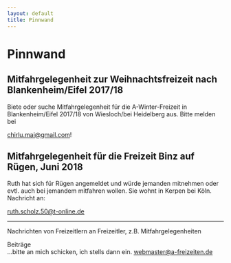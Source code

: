 ```yaml
---
layout: default
title: Pinnwand
---
```

# Pinnwand

## Mitfahrgelegenheit zur Weihnachtsfreizeit nach Blankenheim/Eifel 2017/18

Biete oder suche Mitfahrgelegenheit für die A-Winter-Freizeit in Blankenheim/Eifel 
2017/18 von Wiesloch/bei Heidelberg aus. Bitte melden bei 

<chirlu.mai@gmail.com>!

## Mitfahrgelegenheit für die Freizeit Binz auf Rügen, Juni 2018

Ruth hat sich für Rügen angemeldet und würde jemanden mitnehmen oder 
evtl. auch bei jemandem mitfahren wollen.
Sie wohnt in Kerpen bei Köln. Nachricht an: 

<ruth.scholz.50@t-online.de>

--------------------------------------------------------------------

Nachrichten von Freizeitlern an Freizeitler, z.B.
Mitfahrgelegenheiten

Beiträge<br>
...bitte an mich schicken, ich stells dann ein.
<webmaster@a-freizeiten.de>

